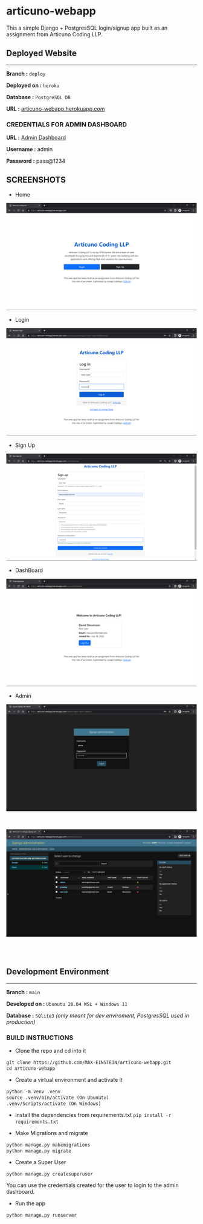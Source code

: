 # articuno-webapp
This a simple Django + PostgresSQL login/signup app built as an assignment from Articuno Coding LLP.

## **Deployed Website**
---

**Branch        :** `deploy`

**Deployed on   :** `heroku` 

**Database      :** `PostgreSQL DB` 

**URL           :** [articuno-webapp.herokuapp.com](https://articuno-webapp.herokuapp.com/)

### **CREDENTIALS FOR ADMIN DASHBOARD**

**URL           :**  [Admin Dashboard](https://articuno-webapp.herokuapp.com/admin/)

**Username      :** admin

**Password      :** pass@1234


## **SCREENSHOTS**
+ Home 
  
![home](https://github.com/MAX-EINSTEIN/articuno-webapp/blob/deploy/pictures/home.png?raw=true)

+ Login
  
![login](https://github.com/MAX-EINSTEIN/articuno-webapp/blob/deploy/pictures/login.png?raw=true)

+ Sign Up 
  
![signup](https://github.com/MAX-EINSTEIN/articuno-webapp/blob/deploy/pictures/signup.png?raw=true)

+ DashBoard 
  
![dashboard](https://github.com/MAX-EINSTEIN/articuno-webapp/blob/deploy/pictures/dashboard.png?raw=true)

+ Admin 
  
![admin-login](https://github.com/MAX-EINSTEIN/articuno-webapp/blob/deploy/pictures/admin-login.png?raw=true)

<br/>

![admin-panel](https://github.com/MAX-EINSTEIN/articuno-webapp/blob/deploy/pictures/admin-panel.png?raw=true)

<br/><br/>

## **Development Environment**
---

**Branch        :** `main`

**Developed on  :** `Ubunutu 20.04 WSL + Windows 11`

**Database      :** `SQlite3` *(only meant for dev enviroment, PostgresSQL used in production)*

### **BUILD INSTRUCTIONS**

+ Clone the repo and cd into it
```
git clone https://github.com/MAX-EINSTEIN/articuno-webapp.git
cd articuno-webapp
```

+ Create a virtual environment and activate it
```
python -m venv .venv
source .venv/bin/activate (On Ubunutu)
.venv/Scripts/activate (On Windows)
```

+ Install the dependencies from requirements.txt
```pip install -r requirements.txt```

+ Make Migrations and migrate 
```
python manage.py makemigrations
python manage.py migrate
```

+ Create a Super User
```
python manage.py createsuperuser
```
You can use the credentials created for the user to login to the admin dashboard.

+ Run the app
```
python manage.py runserver
```